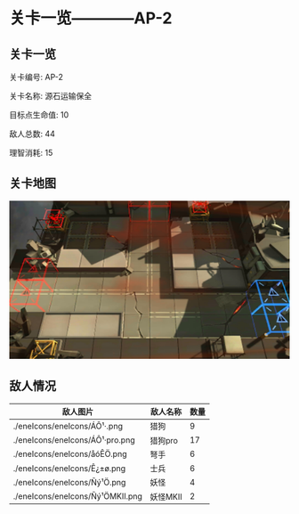 # 关卡一览————AP-2


## 关卡一览

关卡编号: AP-2

关卡名称: 源石运输保全

目标点生命值: 10

敌人总数: 44

理智消耗: 15


## 关卡地图
![AP-2](./oprMap/AP-2.png)

## 敌人情况

| 敌人图片 | 敌人名称 | 数量  |
|---------|-----|-----|
| ./eneIcons/eneIcons/ÁÔ¹·.png| 猎狗  |   9  |
| ./eneIcons/eneIcons/ÁÔ¹·pro.png| 猎狗pro  |   17  |
| ./eneIcons/eneIcons/åóÊÖ.png| 弩手  |   6  |
| ./eneIcons/eneIcons/Ê¿±ø.png| 士兵  |   6  |
| ./eneIcons/eneIcons/Ñý¹Ö.png| 妖怪  |   4  |
| ./eneIcons/eneIcons/Ñý¹ÖMKII.png| 妖怪MKII  |   2  |
